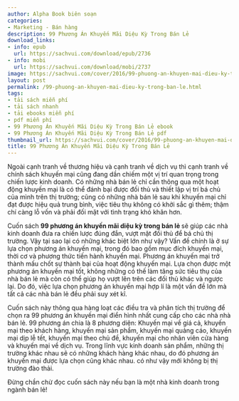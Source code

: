 ```yaml
---
author: Alpha Book biên soạn
categories:
- Marketing - Bán hàng
description: 99 Phương Án Khuyến Mãi Diệu Kỳ Trong Bán Lẻ
download_links:
- info: epub
  url: https://sachvui.com/download/epub/2736
- info: mobi
  url: https://sachvui.com/download/mobi/2737
image: https://sachvui.com/cover/2016/99-phuong-an-khuyen-mai-dieu-ky-trong-ban-le.jpg
layout: post
permalink: /99-phuong-an-khuyen-mai-dieu-ky-trong-ban-le.html
tags:
- tải sách miễn phí
- tải sách nhanh
- tải ebooks miễn phí
- pdf miễn phí
- 99 Phương Án Khuyến Mãi Diệu Kỳ Trong Bán Lẻ ebook
- 99 Phương Án Khuyến Mãi Diệu Kỳ Trong Bán Lẻ pdf
thumbnail_url: https://sachvui.com/cover/2016/99-phuong-an-khuyen-mai-dieu-ky-trong-ban-le.jpg
title: 99 Phương Án Khuyến Mãi Diệu Kỳ Trong Bán Lẻ
---
```


 <div class="item-desc text-justify"> <p>Ngoài cạnh tranh về thương hiệu và cạnh tranh về dịch vụ thì cạnh tranh về chính sách khuyến mại cũng đang dần chiếm một vị trí quan trọng trong chiến lược kinh doanh. Có những nhà bán lẻ chỉ cần thông qua một hoạt động khuyến mại là có thể đánh bại được đối thủ và thiết lập vị trí bá chủ của mình trên thị trường; cũng có những nhà bán lẻ sau khi khuyến mại chỉ đạt được hiệu quả trung bình, việc tiêu thụ không có khởi sắc gì thêm; thậm chí càng lỗ vốn và phải đối mặt với tình trạng khó khăn hơn.</p><p>Cuốn sách <strong>99 phương án khuyến mãi diệu kỳ trong bán lẻ </strong>sẽ giúp các nhà kinh doanh đưa ra chiến lược đúng đắn, vượt mặt đối thủ để bá chủ thị trường. Vậy tại sao lại có những khác biệt lớn như vậy? Vấn đề chính là ở sự lựa chọn phương án khuyến mại, trong đó bao gồm mục đích khuyến mại, thời cơ và phương thức tiến hành khuyến mại. Phương án khuyến mại trở thành mấu chốt sự thành bại của hoạt động khuyến mại. Lựa chọn được một phương án khuyến mại tốt, không những có thế làm tăng sức tiêu thụ của nhà bán lẻ mà còn có thể giúp họ vượt lên trên các đối thủ khác và ngược lại. Do đó, việc lựa chọn phương án khuyến mại hợp lí là một vấn đề lớn mà tất cả các nhà bán lẻ đều phải suy xét kĩ.</p><p>Cuốn sách này thông qua hàng loạt các điều tra và phân tích thị trường để chọn ra 99 phương án khuyến mại điển hình nhất cung cấp cho các nhà nhà bán lẻ. 99 phương án chia là 8 phương diện: Khuyến mại về giá cả, khuyến mại theo khách hàng, khuyến mại sản phẩm, khuyến mại quảng cáo, khuyến mại dịp lễ tết, khuyến mại theo chủ đề, khuyến mại cho nhân viên cửa hàng và khuyến mại về dịch vụ. Trong lĩnh vực kinh doanh sản phẩm, những thị trường khác nhau sẽ có những khách hàng khác nhau, do đó phương án khuyến mại được lựa chọn cũng khác nhau. có như vậy mới không bị thị trường đào thải.</p><p>Đừng chần chừ đọc cuốn sách này nếu bạn là một nhà kinh doanh trong ngành bán lẻ!</p> </div>